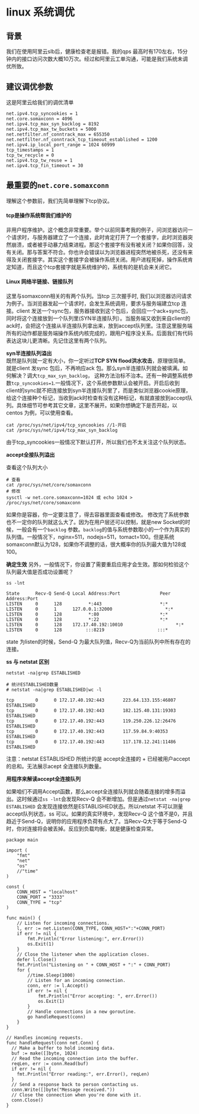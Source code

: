 # linux 系统调优

## 背景

我们在使用阿里云slb后，健康检查老是报错。我的qps 最高时有170左右，15分钟内的接口访问次数大概10万次。经过和阿里云工单沟通，可能是我们系统未调优所致。

## 建议调优参数

这是阿里云给我们的调优清单

```
net.ipv4.tcp_syncookies = 1
net.core.somaxconn = 4096
net.ipv4.tcp_max_syn_backlog = 8192
net.ipv4.tcp_max_tw_buckets = 5000
net.netfilter.nf_conntrack_max = 655350
net.netfilter.nf_conntrack_tcp_timeout_established = 1200
net.ipv4.ip_local_port_range = 1024 60999
tcp_timestamps = 1
tcp_tw_recycle = 0
net.ipv4.tcp_tw_reuse = 1
net.ipv4.tcp_fin_timeout = 30
```

## 最重要的`net.core.somaxconn`

理解这个参数前，我们先简单理解下tcp协议。

#### tcp是操作系统帮我们维护的

非用户程序维护。这个概念非常重要。举个以前同事考我的例子，问浏览器访问一个请求时，与服务器建立了一个连接，此时肯定打开了一个套接字，此时浏览器突然崩溃，或者被手动暴力结束进程。那这个套接字有没有被关闭？如果你回答，没有关闭。那与答案不符合。你也许会错误以为浏览器进程突然地被杀死，还没有来得及关闭套接字。其实这个套接字会被操作系统关闭。用户进程死掉，操作系统肯定知道，而且这个tcp套接字就是系统维护的，系统有的是机会来关闭它。

#### Linux 网络半链接、链接队列

这里与somaxconn相关的有两个队列。当tcp 三次握手时, 我们以浏览器访问请求为例子。当浏览器发起一个请求时，会发生系统调用，要求与服务端建立tcp 连接。client 发送一个sync包，服务器接收到这个包后，会回应一个ack+sync包，同时将这个连接放到一个队列里\(SYN半连接队列）。当服务端又收到来自client的ack时，会把这个连接从半连接队列拿出来，放到accept队列里。注意这里服务端所有的动作都是服务端操作系统内核完成的，跟用户程序没关系。后面我们有代码表达这块儿更清晰。先记住这里有两个队列。

**syn半连接队列溢出**  
既然是队列就一定有大小，你一定听过**TCP SYN flood洪水攻击**，原理很简单。就是client 发sync 包后，不再响应ack 包。那么syn半连接队列就会被填满。如何解决？调大`tcp_max_syn_backlog`， 这种方法治标不治本。还有一种调整系统参数`tcp_syncookies=1`.一般情况下，这个系统参数默认会被开启。开启后收到client的sync就不把连接放到syn半连接队列里了，而是类似浏览器cookie原理，给这个连接种个标记，当收到ack时检查有没有这种标记，有就直接放到accept队列。具体细节可参考其它文章，这里不展开。如果你想确定下是否开起，以centos 为例，可以使用查看。

```
cat /proc/sys/net/ipv4/tcp_syncookies //1-开启
cat /proc/sys/net/ipv4/tcp_max_syn_backlog
```

由于tcp\_syncookies一般情况下默认打开，所以我们也不太关注这个队列状态。

**accept全接队列溢出**

查看这个队列大小

```
# 查看
cat /proc/sys/net/core/somaxconn 
# 修改
sysctl -w net.core.somaxconn=1024 或 echo 1024 > /proc/sys/net/core/somaxconn
```

如果你是容器，你一定要注意了，得去容器里面查看或修改。
修改完了系统参数也不一定你的队列就这么大了。因为在用户层还可以控制，就是new Socket的时候，一般会有一个`backlog` 参数。`backlog`的值与系统参数取小的一个作为真实的队列值。一般情况下，nginx=511，nodejs=511，tomact=100。但是系统somaxconn默认为128，如果你不调整的话，很大概率你的队列最大值为128或100。

**确定生效**
另外，一般情况下，你设置了需要重启应用才会生效。那如何检验这个队列最大值是否成功设置呢？

```
ss -lnt

State      Recv-Q Send-Q Local Address:Port               Peer Address:Port
LISTEN     0      128          *:443                      *:*
LISTEN     0      1      127.0.0.1:32000                    *:*
LISTEN     0      128          *:80                       *:*
LISTEN     0      128          *:22                       *:*
LISTEN     0      128    172.17.40.192:10010                    *:*
LISTEN     0      128         :::8219                    :::*
```

state 为listen的时候，Send-Q 为最大队列值，Recv-Q为当前队列中所有存在的连接。

**ss 与 netstat 区别**

```
netstat -na|grep ESTABLISHED

# 统计ESTABLISHED数量
# netstat -na|grep ESTABLISHED|wc -l 

tcp        0      0 172.17.40.192:443       223.64.133.155:46807    ESTABLISHED
tcp        0      0 172.17.40.192:443       182.125.40.131:19303    ESTABLISHED
tcp        0      0 172.17.40.192:443       119.250.226.12:26476    ESTABLISHED
tcp        0      0 172.17.40.192:443       117.59.84.9:40353       ESTABLISHED
tcp        0      0 172.17.40.192:443       117.178.12.241:11486    ESTABLISHED

```
注意：netstat ESTABLISHED 所统计的是 accept全连接的 + 已经被用户accept的总和。无法展示acept 全连接队列数量。

**用程序来解读accept全连接队列**

如果咱们不调用Accept函数，那么accept全连接队列就会随着连接的增多而溢出。这时候通过`ss -lnt`会发现Recv-Q 会不断增加。但是通过`netstat -na|grep ESTABLISHED` 会发现连接依然是ESTABLISHED状态。所以netstat 不可以测量accept队列状态，ss 可以。如果的真实环境中，发现Recv-Q 这个值不是0，并且趋近于Send-Q，说明你的应用程序负荷有点大了。当Recv-Q大于等于Send-Q时，你对连接将会被丢掉。反应到负载均衡，就是健康检查异常。

```
package main

import (
    "fmt"
    "net"
    "os"
    //"time"
)

const (
    CONN_HOST = "localhost"
    CONN_PORT = "3333"
    CONN_TYPE = "tcp"
)

func main() {
    // Listen for incoming connections.
    l, err := net.Listen(CONN_TYPE, CONN_HOST+":"+CONN_PORT)
    if err != nil {
        fmt.Println("Error listening:", err.Error())
        os.Exit(1)
    }
    // Close the listener when the application closes.
    defer l.Close()
    fmt.Println("Listening on " + CONN_HOST + ":" + CONN_PORT)
    for {
        //time.Sleep(1000)
        // Listen for an incoming connection.
        conn, err := l.Accept()
        if err != nil {
            fmt.Println("Error accepting: ", err.Error())
            os.Exit(1)
        }
        // Handle connections in a new goroutine.
        go handleRequest(conn)
    }
}

// Handles incoming requests.
func handleRequest(conn net.Conn) {
  // Make a buffer to hold incoming data.
  buf := make([]byte, 1024)
  // Read the incoming connection into the buffer.
  reqLen, err := conn.Read(buf)
  if err != nil {
    fmt.Println("Error reading:", err.Error(), reqLen)
  }
  // Send a response back to person contacting us.
  conn.Write([]byte("Message received."))
  // Close the connection when you're done with it.
  conn.Close()
}

```


